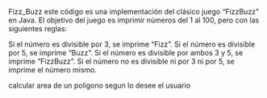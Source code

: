 Fizz_Buzz este código es una implementación del clásico juego “FizzBuzz” en Java. El objetivo del juego es imprimir números del 1 al 100, pero con las siguientes reglas:

Si el número es divisible por 3, se imprime “Fizz”.
Si el número es divisible por 5, se imprime “Buzz”.
Si el número es divisible por ambos 3 y 5, se imprime “FizzBuzz”.
Si el número no es divisible ni por 3 ni por 5, se imprime el número mismo.


calcular area de un poligono segun lo desee el usuario


